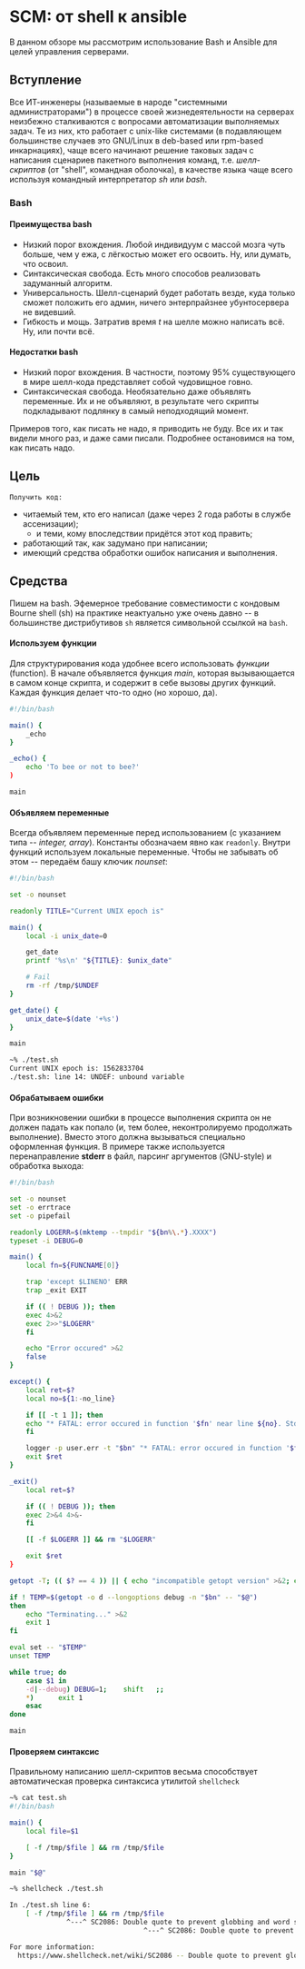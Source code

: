 SCM: от shell к ansible
=======================
В данном обзоре мы рассмотрим использование Bash и Ansible для целей управления серверами.
## Вступление
Все ИТ-инженеры (называемые в народе "системными администраторами") в процессе своей жизнедеятельности на серверах неизбежно сталкиваются с вопросами автоматизации выполняемых задач. Те из них, кто работает с unix-like системами (в подавляющем большинстве случаев это GNU/Linux в deb-based или rpm-based инкарнациях), чаще всего начинают решение таковых задач с написания сценариев пакетного выполнения команд, т.е. *шелл-скриптов* (от "shell", командная оболочка), в качестве языка чаще всего используя командный интерпретатор *sh* или *bash*.
### Bash
#### Преимущества bash
+ Низкий порог вхождения. Любой индивидуум с массой мозга чуть больше, чем у ежа, с лёгкостью может его освоить. Ну, или думать, что освоил.
+ Синтаксическая свобода. Есть много способов реализовать задуманный алгоритм.
+ Универсальность. Шелл-сценарий будет работать везде, куда только сможет положить его админ, ничего энтерпрайзнее убунтосервера не видевший.
+ Гибкость и мощь. Затратив время *t* на шелле можно написать всё. Ну, или почти всё.
#### Недостатки bash
+ Низкий порог вхождения. В частности, поэтому 95% существующего в мире шелл-кода представляет собой чудовищное говно.
+ Синтаксическая свобода. Необязательно даже объявлять переменные. Их и не объявляют, в результате чего скрипты подкладывают подлянку в самый неподходящий момент.

Примеров того, как писать не надо, я приводить не буду. Все их и так видели много раз, и даже сами писали. Подробнее остановимся на том, как писать надо.
## Цель
    Получить код:
- читаемый тем, кто его написал (даже через 2 года работы в службе ассенизации);
  - и теми, кому впоследствии придётся этот код править;
- работающий так, как задумано при написании;
- имеющий средства обработки ошибок написания и выполнения.
## Средства
Пишем на bash. Эфемерное требование совместимости с кондовым Bourne shell (sh) на практике неактуально уже очень давно -- в большинстве дистрибутивов `sh` является символьной ссылкой на `bash`.
#### Используем функции
Для структурирования кода удобнее всего использовать *функции* (function). В начале объявляется функция *main*, которая вызывающается в самом конце скрипта, и содержит в себе вызовы других функций. Каждая функция делает что-то одно (но хорошо, да).
```sh
#!/bin/bash

main() {
    _echo
}

_echo() {
    echo 'To bee or not to bee?'
)

main
```
#### Объявляем переменные
Всегда объявляем переменные перед использованием (с указанием типа -- *integer, array*). Константы обозначаем явно как `readonly`. Внутри функций используем локальные переменные. Чтобы не забывать об этом -- передаём башу ключик *nounset*:
```sh
#!/bin/bash

set -o nounset

readonly TITLE="Current UNIX epoch is"

main() {
    local -i unix_date=0

    get_date
    printf '%s\n' "${TITLE}: $unix_date"

    # Fail
    rm -rf /tmp/$UNDEF
}

get_date() {
    unix_date=$(date '+%s')
}

main
```
```sh
~% ./test.sh
Current UNIX epoch is: 1562833704
./test.sh: line 14: UNDEF: unbound variable
```
#### Обрабатываем ошибки
При возникновении ошибки в процессе выполнения скрипта он не должен падать как попало (и, тем более, неконтролируемо продолжать выполнение). Вместо этого должна вызываться специально оформленная функция. В примере также используется перенаправление **stderr** в файл, парсинг аргументов (GNU-style) и обработка выхода:
```sh
#!/bin/bash

set -o nounset
set -o errtrace
set -o pipefail

readonly LOGERR=$(mktemp --tmpdir "${bn%\.*}.XXXX")
typeset -i DEBUG=0

main() {
    local fn=${FUNCNAME[0]}

    trap 'except $LINENO' ERR
    trap _exit EXIT

    if (( ! DEBUG )); then
	exec 4>&2
	exec 2>>"$LOGERR"
    fi

    echo "Error occured" >&2
    false
}

except() {
    local ret=$?
    local no=${1:-no_line}

    if [[ -t 1 ]]; then
	echo "* FATAL: error occured in function '$fn' near line ${no}. Stderr: '$(awk '$1=$1' ORS=' ' "${LOGERR}")'"
    fi

    logger -p user.err -t "$bn" "* FATAL: error occured in function '$fn' near line ${no}. Stderr: '$(awk '$1=$1' ORS=' ' "${LOGERR}")'"
    exit $ret
}

_exit()
    local ret=$?

    if (( ! DEBUG )); then
	exec 2>&4 4>&-
    fi

    [[ -f $LOGERR ]] && rm "$LOGERR"

    exit $ret
}

getopt -T; (( $? == 4 )) || { echo "incompatible getopt version" >&2; exit 4; }

if ! TEMP=$(getopt -o d --longoptions debug -n "$bn" -- "$@")
then
    echo "Terminating..." >&2
    exit 1
fi

eval set -- "$TEMP"
unset TEMP

while true; do
    case $1 in
	-d|--debug)	DEBUG=1;    shift   ;;
	*)		exit 1
    esac
done

main
```
#### Проверяем синтаксис
Правильному написанию шелл-скриптов весьма способствует автоматическая проверка синтаксиса утилитой `shellcheck`
```sh
~% cat test.sh
#!/bin/bash

main() {
    local file=$1

    [ -f /tmp/$file ] && rm /tmp/$file
}

main "$@"

~% shellcheck ./test.sh

In ./test.sh line 6:
    [ -f /tmp/$file ] && rm /tmp/$file
              ^---^ SC2086: Double quote to prevent globbing and word splitting.
                                 ^---^ SC2086: Double quote to prevent globbing and word splitting.

For more information:
  https://www.shellcheck.net/wiki/SC2086 -- Double quote to prevent globbing ...
```
